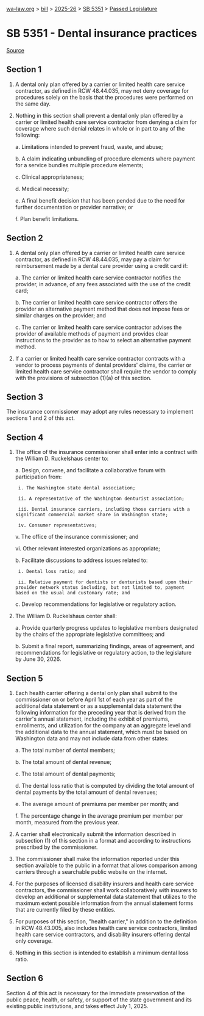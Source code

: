 [wa-law.org](/) > [bill](/bill/) > [2025-26](/bill/2025-26/) > [SB 5351](/bill/2025-26/sb/5351/) > [Passed Legislature](/bill/2025-26/sb/5351/S.PL/)

# SB 5351 - Dental insurance practices

[Source](http://lawfilesext.leg.wa.gov/biennium/2025-26/Pdf/Bills/Senate%20Passed%20Legislature/5351-S.PL.pdf)

## Section 1
1. A dental only plan offered by a carrier or limited health care service contractor, as defined in RCW 48.44.035, may not deny coverage for procedures solely on the basis that the procedures were performed on the same day.

2. Nothing in this section shall prevent a dental only plan offered by a carrier or limited health care service contractor from denying a claim for coverage where such denial relates in whole or in part to any of the following:

    a. Limitations intended to prevent fraud, waste, and abuse;

    b. A claim indicating unbundling of procedure elements where payment for a service bundles multiple procedure elements;

    c. Clinical appropriateness;

    d. Medical necessity;

    e. A final benefit decision that has been pended due to the need for further documentation or provider narrative; or

    f. Plan benefit limitations.

## Section 2
1. A dental only plan offered by a carrier or limited health care service contractor, as defined in RCW 48.44.035, may pay a claim for reimbursement made by a dental care provider using a credit card if:

    a. The carrier or limited health care service contractor notifies the provider, in advance, of any fees associated with the use of the credit card;

    b. The carrier or limited health care service contractor offers the provider an alternative payment method that does not impose fees or similar charges on the provider; and

    c. The carrier or limited health care service contractor advises the provider of available methods of payment and provides clear instructions to the provider as to how to select an alternative payment method.

2. If a carrier or limited health care service contractor contracts with a vendor to process payments of dental providers' claims, the carrier or limited health care service contractor shall require the vendor to comply with the provisions of subsection (1)(a) of this section.

## Section 3
The insurance commissioner may adopt any rules necessary to implement sections 1 and 2 of this act.

## Section 4
1. The office of the insurance commissioner shall enter into a contract with the William D. Ruckelshaus center to:

    a. Design, convene, and facilitate a collaborative forum with participation from:

        i. The Washington state dental association;

        ii. A representative of the Washington denturist association;

        iii. Dental insurance carriers, including those carriers with a significant commercial market share in Washington state;

        iv. Consumer representatives;

    v. The office of the insurance commissioner; and

    vi. Other relevant interested organizations as appropriate;

    b. Facilitate discussions to address issues related to:

        i. Dental loss ratio; and

        ii. Relative payment for dentists or denturists based upon their provider network status including, but not limited to, payment based on the usual and customary rate; and

    c. Develop recommendations for legislative or regulatory action.

2. The William D. Ruckelshaus center shall:

    a. Provide quarterly progress updates to legislative members designated by the chairs of the appropriate legislative committees; and

    b. Submit a final report, summarizing findings, areas of agreement, and recommendations for legislative or regulatory action, to the legislature by June 30, 2026.

## Section 5
1. Each health carrier offering a dental only plan shall submit to the commissioner on or before April 1st of each year as part of the additional data statement or as a supplemental data statement the following information for the preceding year that is derived from the carrier's annual statement, including the exhibit of premiums, enrollments, and utilization for the company at an aggregate level and the additional data to the annual statement, which must be based on Washington data and may not include data from other states:

    a. The total number of dental members;

    b. The total amount of dental revenue;

    c. The total amount of dental payments;

    d. The dental loss ratio that is computed by dividing the total amount of dental payments by the total amount of dental revenues;

    e. The average amount of premiums per member per month; and

    f. The percentage change in the average premium per member per month, measured from the previous year.

2. A carrier shall electronically submit the information described in subsection (1) of this section in a format and according to instructions prescribed by the commissioner.

3. The commissioner shall make the information reported under this section available to the public in a format that allows comparison among carriers through a searchable public website on the internet.

4. For the purposes of licensed disability insurers and health care service contractors, the commissioner shall work collaboratively with insurers to develop an additional or supplemental data statement that utilizes to the maximum extent possible information from the annual statement forms that are currently filed by these entities.

5. For purposes of this section, "health carrier," in addition to the definition in RCW 48.43.005, also includes health care service contractors, limited health care service contractors, and disability insurers offering dental only coverage.

6. Nothing in this section is intended to establish a minimum dental loss ratio.

## Section 6
Section 4 of this act is necessary for the immediate preservation of the public peace, health, or safety, or support of the state government and its existing public institutions, and takes effect July 1, 2025.
